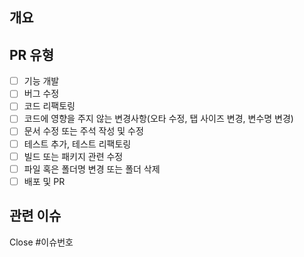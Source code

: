 ## 개요
<!-- 변경 사항이 무엇인지, 왜 수정했는지 작성 -->

## PR 유형

- [ ] 기능 개발
- [ ] 버그 수정
- [ ] 코드 리팩토링
- [ ] 코드에 영향을 주지 않는 변경사항(오타 수정, 탭 사이즈 변경, 변수명 변경)
- [ ] 문서 수정 또는 주석 작성 및 수정
- [ ] 테스트 추가, 테스트 리팩토링
- [ ] 빌드 또는 패키지 관련 수정
- [ ] 파일 혹은 폴더명 변경 또는 폴더 삭제
- [ ] 배포 및 PR 

## 관련 이슈

Close #이슈번호
